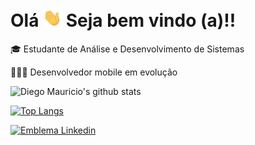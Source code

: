 # Olá <a target="_blank" rel="noopener noreferrer" href="https://raw.githubusercontent.com/ABSphreak/ABSphreak/master/gifs/Hi.gif"><img src="https://raw.githubusercontent.com/ABSphreak/ABSphreak/master/gifs/Hi.gif" width="30px" style="max-width:100%;"></a> Seja bem vindo (a)!!


🎓 Estudante de Análise e Desenvolvimento de Sistemas

👨🏻‍💻 Desenvolvedor mobile em evolução






  

![Diego Mauricio's github stats](https://github-readme-stats.vercel.app/api?username=DiegoCruz1992&show_icons=true&theme=dark)

[![Top Langs](https://github-readme-stats.vercel.app/api/top-langs/?username=DiegoCruz1992&theme=dark)](https://github.com/DiegoCruz1992/github-readme-stats)

  <a href="https://www.linkedin.com/in/diego-mauricio-1baaa7188/" rel="nofollow"><img src="https://camo.githubusercontent.com/5aab85a665e4ae02c797985305e192103f6f8ce3/68747470733a2f2f696d672e736869656c64732e696f2f62616467652f2d4c696e6b6564496e2d626c75653f7374796c653d666c61742d737175617265266c6f676f3d4c696e6b6564696e266c6f676f436f6c6f723d7768697465266c696e6b3d68747470733a2f2f7777772e6c696e6b6564696e2e636f6d2f696e2f697361646f72612d726f647269677565732d7374616e6761726c696e2d3438343032623134312f" alt="Emblema Linkedin" data-canonical-src="https://img.shields.io/badge/-LinkedIn-blue?style=flat-square&amp;logo=Linkedin&amp;logoColor=white&amp;link=https://www.linkedin.com/in/diego-mauricio-1baaa7188/" style="max-width:100%;"></a>
